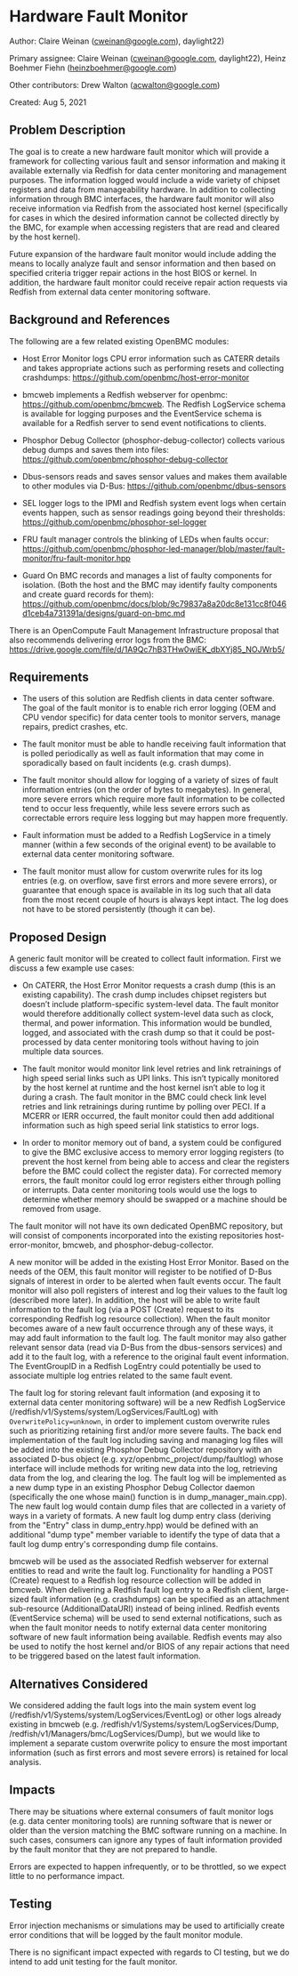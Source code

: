 # Hardware Fault Monitor

Author:
  Claire Weinan (cweinan@google.com), daylight22)

Primary assignee:
  Claire Weinan (cweinan@google.com, daylight22),
  Heinz Boehmer Fiehn (heinzboehmer@google.com)

Other contributors:
  Drew Walton (acwalton@google.com)

Created:
  Aug 5, 2021

## Problem Description
The goal is to create a new hardware fault monitor which will provide a
framework for collecting various fault and sensor information and making it
available externally via Redfish for data center monitoring and management
purposes. The information logged would include a wide variety of chipset
registers and data from manageability hardware. In addition to collecting
information through BMC interfaces, the hardware fault monitor will also
receive information via Redfish from the associated host kernel (specifically
for cases in which the desired information cannot be collected directly by the
BMC, for example when accessing registers that are read and cleared by the host
kernel).

Future expansion of the hardware fault monitor would include adding the means
to locally analyze fault and sensor information and then based on specified
criteria trigger repair actions in the host BIOS or kernel. In addition, the
hardware fault monitor could receive repair action requests via Redfish from
external data center monitoring software.


## Background and References
The following are a few related existing OpenBMC modules:

- Host Error Monitor logs CPU error information such as CATERR details and
  takes appropriate actions such as performing resets and collecting
  crashdumps: https://github.com/openbmc/host-error-monitor

- bmcweb implements a Redfish webserver for openbmc:
  https://github.com/openbmc/bmcweb. The Redfish LogService schema is available
  for logging purposes and the EventService schema is available for a Redfish
  server to send event notifications to clients.

- Phosphor Debug Collector (phosphor-debug-collector) collects various debug
  dumps and saves them into files:
  https://github.com/openbmc/phosphor-debug-collector

- Dbus-sensors reads and saves sensor values and makes them available to other
  modules via D-Bus: https://github.com/openbmc/dbus-sensors

- SEL logger logs to the IPMI and Redfish system event logs when certain events
  happen, such as sensor readings going beyond their thresholds:
  https://github.com/openbmc/phosphor-sel-logger

- FRU fault manager controls the blinking of LEDs when faults occur:
  https://github.com/openbmc/phosphor-led-manager/blob/master/fault-monitor/fru-fault-monitor.hpp

- Guard On BMC records and manages a list of faulty components for isolation.
  (Both the host and the BMC may identify faulty components and create guard
  records for them):
  https://github.com/openbmc/docs/blob/9c79837a8a20dc8e131cc8f046d1ceb4a731391a/designs/guard-on-bmc.md

There is an OpenCompute Fault Management Infrastructure proposal that also
recommends delivering error logs from the BMC:
https://drive.google.com/file/d/1A9Qc7hB3THw0wiEK_dbXYj85_NOJWrb5/


## Requirements
- The users of this solution are Redfish clients in data center software. The
  goal of the fault monitor is to enable rich error logging (OEM and CPU vendor
  specific) for data center tools to monitor servers, manage repairs, predict
  crashes, etc.

- The fault monitor must be able to handle receiving fault information that is
  polled periodically as well as fault information that may come in
  sporadically based on fault incidents (e.g. crash dumps).

- The fault monitor should allow for logging of a variety of sizes of fault
  information entries (on the order of bytes to megabytes). In general, more
  severe errors which require more fault information to be collected tend to
  occur less frequently, while less severe errors such as correctable errors
  require less logging but may happen more frequently.

- Fault information must be added to a Redfish LogService in a timely manner
  (within a few seconds of the original event) to be available to external data
  center monitoring software.

- The fault monitor must allow for custom overwrite rules for its log entries
  (e.g. on overflow, save first errors and more severe errors), or guarantee
  that enough space is available in its log such that all data from the most
  recent couple of hours is always kept intact. The log does not have to be
  stored persistently (though it can be).


## Proposed Design
A generic fault monitor will be created to collect fault information. First we
discuss a few example use cases:

- On CATERR, the Host Error Monitor requests a crash dump (this is an existing
  capability). The crash dump includes chipset registers but doesn’t include
  platform-specific system-level data. The fault monitor would therefore
  additionally collect system-level data such as clock, thermal, and power
  information. This information would be bundled, logged, and associated with
  the crash dump so that it could be post-processed by data center monitoring
  tools without having to join multiple data sources.

- The fault monitor would monitor link level retries and link retrainings of
  high speed serial links such as UPI links. This isn’t typically monitored by
  the host kernel at runtime and the host kernel isn’t able to log it during a
  crash. The fault monitor in the BMC could check link level retries and link
  retrainings during runtime by polling over PECI. If a MCERR or IERR occurred,
  the fault monitor could then add additional information such as high speed
  serial link statistics to error logs.

- In order to monitor memory out of band, a system could be configured to give
  the BMC exclusive access to memory error logging registers (to prevent the
  host kernel from being able to access and clear the registers before the BMC
  could collect the register data). For corrected memory errors, the fault
  monitor could log error registers either through polling or interrupts. Data
  center monitoring tools would use the logs to determine whether memory should
  be swapped or a machine should be removed from usage.

The fault monitor will not have its own dedicated OpenBMC repository, but will
consist of components incorporated into the existing repositories
host-error-monitor, bmcweb, and phosphor-debug-collector.

A new monitor will be added in the existing Host Error Monitor. Based on the
needs of the OEM, this fault monitor will register to be notified of D-Bus
signals of interest in order to be alerted when fault events occur. The fault
monitor will also poll registers of interest and log their values to the fault
log (described more later). In addition, the host will be able to write fault
information to the fault log (via a POST (Create) request to its corresponding
Redfish log resource collection). When the fault monitor becomes aware of a new
fault occurrence through any of these ways, it may add fault information to the
fault log. The fault monitor may also gather relevant sensor data (read via
D-Bus from the dbus-sensors services) and add it to the fault log, with a
reference to the original fault event information. The EventGroupID in a
Redfish LogEntry could potentially be used to associate multiple log entries
related to the same fault event.

The fault log for storing relevant fault information (and exposing it to
external data center monitoring software) will be a new Redfish LogService
(/redfish/v1/Systems/system/LogServices/FaultLog) with
`OverwritePolicy=unknown`, in order to implement custom overwrite rules such as
prioritizing retaining first and/or more severe faults. The back end
implementation of the fault log including saving and managing log files will be
added into the existing Phosphor Debug Collector repository with an associated
D-bus object (e.g. xyz/openbmc_project/dump/faultlog) whose interface will
include methods for writing new data into the log, retrieving data from the
log, and clearing the log. The fault log will be implemented as a new dump type
in an existing Phosphor Debug Collector daemon (specifically the one whose
main() function is in dump_manager_main.cpp). The new fault log would contain
dump files that are collected in a variety of ways in a variety of formats. A
new fault log dump entry class (deriving from the "Entry" class in
dump_entry.hpp) would be defined with an additional "dump type" member variable
to identify the type of data that a fault log dump entry's corresponding dump
file contains.

bmcweb will be used as the associated Redfish webserver for external entities
to read and write the fault log. Functionality for handling a POST (Create)
request to a Redfish log resource collection will be added in bmcweb. When
delivering a Redfish fault log entry to a Redfish client, large-sized fault
information (e.g. crashdumps) can be specified as an attachment sub-resource
(AdditionalDataURI) instead of being inlined. Redfish events (EventService
schema) will be used to send external notifications, such as when the fault
monitor needs to notify external data center monitoring software of new fault
information being available. Redfish events may also be used to notify the host
kernel and/or BIOS of any repair actions that need to be triggered based on the
latest fault information.


## Alternatives Considered
We considered adding the fault logs into the main system event log
(/redfish/v1/Systems/system/LogServices/EventLog) or other logs already
existing in bmcweb (e.g. /redfish/v1/Systems/system/LogServices/Dump,
/redfish/v1/Managers/bmc/LogServices/Dump), but we would like to implement a
separate custom overwrite policy to ensure the most important information (such
as first errors and most severe errors) is retained for local analysis.


## Impacts
There may be situations where external consumers of fault monitor logs (e.g.
data center monitoring tools) are running software that is newer or older than
the version matching the BMC software running on a machine. In such cases,
consumers can ignore any types of fault information provided by the fault
monitor that they are not prepared to handle.

Errors are expected to happen infrequently, or to be throttled, so we expect
little to no performance impact.

## Testing
Error injection mechanisms or simulations may be used to artificially create
error conditions that will be logged by the fault monitor module.

There is no significant impact expected with regards to CI testing, but we do
intend to add unit testing for the fault monitor.
